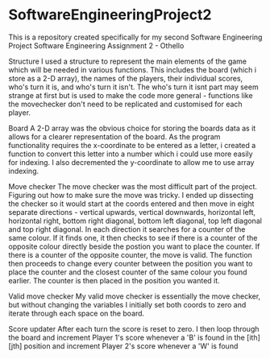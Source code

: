 # SoftwareEngineeringProject2
This is a repository created specifically for my second Software Engineering Project
Software Engineering Assignment 2 - Othello

Structure
I used a structure to represent the main elements of the game which will be needed in 
various functions. This includes the board (which i store as a 2-D array), the names of the 
players, their individual scores, who's turn it is, and who's turn it isn't. The who's turn
it isnt part may seem strange at first but is used to make the code more general - functions
like the movechecker don't need to be replicated and customised for each player.

Board
A 2-D array was the obvious choice for storing the boards data as it allows for a clearer 
representation of the board. As the program functionality requires the x-coordinate to be
entered as a letter, i created a function to convert this letter into a number which i 
could use more easily for indexing. I also decremented the y-coordinate to allow me to use
array indexing.

Move checker
The move checker was the most difficult part of the project. Figuring out how to make sure
the move was tricky. I ended up dissecting the checker so it would start at the coords 
entered and then move in eight separate directions - vertical upwards, vertical downwards, 
horizontal left, horizontal right, bottom right diagonal, bottom left diagonal, top left 
diagonal and top right diagonal. In each direction it searches for a counter of the 
same colour. If it finds one, it then checks to see if there is a counter of the opposite 
colour directly beside the postion you want to place the counter. If there is a counter 
of the opposite counter, the move is valid. The function then proceeds to change every
counter between the position you want to place the counter and the closest counter of the 
same colour you found earlier. The counter is then placed in the position you wanted it.

Valid move checker
My valid move checker is essentially the move checker, but without changing the variables
I initially set both coords to zero and iterate through each space on the board.

Score updater
After each turn the score is reset to zero. I then loop through the board and increment 
Player 1's score whenever a 'B' is found in the [ith][jth] position and increment Player 2's
score whenever a 'W' is found
